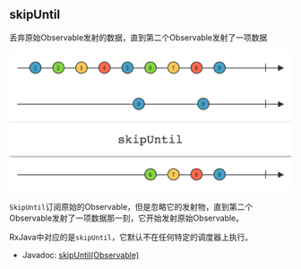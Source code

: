 ## skipUntil

丢弃原始Observable发射的数据，直到第二个Observable发射了一项数据

![skipUntil](../images/operators/skipUntil.c.png)

`SkipUntil`订阅原始的Observable，但是忽略它的发射物，直到第二个Observable发射了一项数据那一刻，它开始发射原始Observable。

RxJava中对应的是`skipUntil`，它默认不在任何特定的调度器上执行。

* Javadoc: [skipUntil(Observable)](http://reactivex.io/RxJava/javadoc/rx/Observable.html#skipUntil(rx.Observable))
